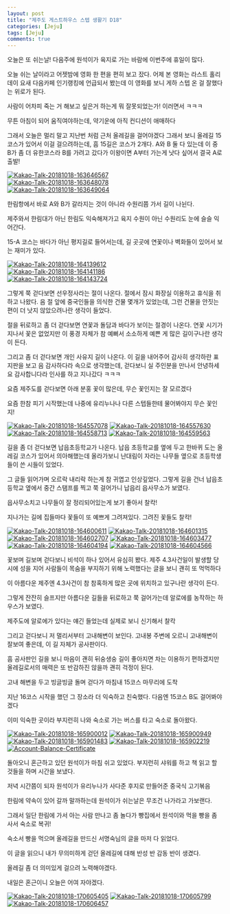 ```yaml
---
layout: post
title: "제주도 게스트하우스 스텝 생활기 D18" 
categories: [Jeju]
tags: [Jeju]
comments: true
---
```


<div> 
<p>
오늘은 또 쉬는날! 
다음주에 원석이가 육지로 가는 바람에 
이번주에 휴일이 많다. 

오늘 쉬는 날이라고 어젯밤에 영화 한 편을 편히 보고 잤다. 
어제 본 영화는 라스트 홀리데이 
요새 다음카페 인기랭킹에 언급되서 봤는데 
이 영화를 보니 게하 스텝 온 걸 잘했다는 위로가 된다. 

사람이 어차피 죽는 거 해보고 싶은거 하는게 
뭐 잘못되었는가! 이러면서 ㅋㅋㅋ 

무튼 아침이 되어 움직여야하는데, 
약기운에 아직 컨디션이 애매하다 

그래서 오늘은 멀리 말고 지난번 처럼 근처 올레길을 걸어야겠다
그래서 보니 올레길 15코스가 있어서 이걸 걸으려하는데,
흠 15길은 코스가 2개다. 
A와 B 둘 다 있는데 
이 중 B가 좀 더 유한코스라 B를 가려고 갔다가 
이왕이면 A부터 가는게 낫다 싶어서 결국 A로 출발! 

</p>
<a href="https://ibb.co/fdx6ML"><img src="https://preview.ibb.co/gAYfgL/Kakao-Talk-20181018-163646567.jpg" alt="Kakao-Talk-20181018-163646567" border="0"></a><br />
<a href="https://ibb.co/ewW0gL"><img src="https://preview.ibb.co/kjjLgL/Kakao-Talk-20181018-163648078.jpg" alt="Kakao-Talk-20181018-163648078" border="0"></a><br />
<a href="https://ibb.co/c2AMo0"><img src="https://preview.ibb.co/ipPgo0/Kakao-Talk-20181018-163649064.jpg" alt="Kakao-Talk-20181018-163649064" border="0"></a><br />

<p> 
한림항에서 바로 A와 B가 갈라지는 것이 아니라 
수원리쯤 가서 길이 나뉜다. 

제주와서 한림대가 아닌 한림도 익숙해져가고 
육지 수원이 아닌 수원리도 눈에 슬슬 익어간다. 

15-A 코스는 바다가 아닌 평지길로 들어서는데, 
길 곳곳에 연꽃이나 벽화들이 있어서 보는 재미가 있다. 
</p>
<a href="https://ibb.co/hgNnvf"><img src="https://preview.ibb.co/f9mEaf/Kakao-Talk-20181018-164139612.jpg" alt="Kakao-Talk-20181018-164139612" border="0"></a><br />
<a href="https://ibb.co/husnvf"><img src="https://preview.ibb.co/fUzBML/Kakao-Talk-20181018-164141186.jpg" alt="Kakao-Talk-20181018-164141186" border="0"></a><br />
<a href="https://ibb.co/mZyo1L"><img src="https://preview.ibb.co/iyvqFf/Kakao-Talk-20181018-164143724.jpg" alt="Kakao-Talk-20181018-164143724" border="0"></a>

<p>
그렇게 쭉 걷다보면 선우정사라는 절이 나온다. 
절에서 잠시 화장실 이용하고 휴식을 취하고 나왔다. 
음 절 앞에 중국인들을 의식한 건물 몇개가 있었는데,
그런 건물을 안짓는 편이 더 낫지 않았으려나란 생각이 들었다. 

절을 뒤로하고 좀 더 걷다보면 연꽃과 돌담과 바다가 보이는 절경이 나온다. 
연꽃 시기가 지나서 꽃은 없었지만 
이 풍경 자체가 참 예뻐서 소소하게 예쁜 게 많은 길이구나란 생각이 든다. 

그리고 좀 더 걷다보면 개인 사유지 길이 나온다. 
이 길을 내어주어 감사히 생각하란 표지판을 보고 
음 감사하다라 속으로 생각했는데, 
걷다보니 실 주인분을 만나서 안녕하세요 감사합니다라 인사를 하고 지나갔다 ㅋㅋㅋ 

요즘 제주도를 걷다보면 아래 분홍 꽃이 많은데,
무슨 꽃인지는 잘 모르겠다 

요즘 한참 피기 시작했는데 나중에 유리누나나 다른 스텝들한테 물어봐야지 무슨 꽃인지! 

</p>
<a href="https://ibb.co/egvPaf"><img src="https://preview.ibb.co/fDWxvf/Kakao-Talk-20181018-164557078.jpg" alt="Kakao-Talk-20181018-164557078" border="0"></a>
<a href="https://ibb.co/i6CWML"><img src="https://preview.ibb.co/hxmrML/Kakao-Talk-20181018-164557630.jpg" alt="Kakao-Talk-20181018-164557630" border="0"></a>
<a href="https://ibb.co/bx2WML"><img src="https://preview.ibb.co/iHrQgL/Kakao-Talk-20181018-164558713.jpg" alt="Kakao-Talk-20181018-164558713" border="0"></a>
<a href="https://ibb.co/mdXsT0"><img src="https://preview.ibb.co/kWpvgL/Kakao-Talk-20181018-164559563.jpg" alt="Kakao-Talk-20181018-164559563" border="0"></a>

<p>
길을 좀 더 걷다보면 납읍초등학교가 나온다. 
납읍 초등학교를 옆에 두고 한바퀴 도는 올레길 코스가 있어서 의아해했는데 
올라가보니 난대림이 자라는 나무들 옆으로 
초등학생들이 쓴 시들이 있었다. 

그 글들 읽어가며 오르락 내리락 하는게 참 귀엽고 인상깊었다. 
그렇게 길을 건너 납읍초등학교 옆에서 중간 스탬프를 찍고 쭉 걸어가니 
납읍리 읍사무소가 보였다. 

읍사무소치고 나무들이 잘 정리되어있는게 보기 좋아서 찰칵! 

지나가는 길에 집들마다 꽃들이 또 예쁘게 그려져있다. 
그려진 꽃들도 찰칵! 

</p>
<a href="https://ibb.co/faj9af"><img src="https://preview.ibb.co/eoRNvf/Kakao-Talk-20181018-164600611.jpg" alt="Kakao-Talk-20181018-164600611" border="0"></a>
<a href="https://ibb.co/nceQFf"><img src="https://preview.ibb.co/cDO7T0/Kakao-Talk-20181018-164601315.jpg" alt="Kakao-Talk-20181018-164601315" border="0"></a>
<a href="https://ibb.co/jy1Nvf"><img src="https://preview.ibb.co/bOmY1L/Kakao-Talk-20181018-164602707.jpg" alt="Kakao-Talk-20181018-164602707" border="0"></a>
<a href="https://ibb.co/ebemML"><img src="https://preview.ibb.co/js0FFf/Kakao-Talk-20181018-164603477.jpg" alt="Kakao-Talk-20181018-164603477" border="0"></a>
<a href="https://ibb.co/jxifgL"><img src="https://preview.ibb.co/bMTro0/Kakao-Talk-20181018-164604194.jpg" alt="Kakao-Talk-20181018-164604194" border="0"></a>
<a href="https://ibb.co/mxE9af"><img src="https://preview.ibb.co/jHwcT0/Kakao-Talk-20181018-164604566.jpg" alt="Kakao-Talk-20181018-164604566" border="0"></a>

<p>
꽃보며 길보며 걷다보니 비석이 하나 있어서 유심히 봤다.
제주 4.3사건일이 발생할 당시에 성을 지어 사람들이 목숨을 부지하기 위해 
노력했다는 글을 보니 괜히 또 먹먹하다 

이 아름다운 제주엔 4.3사건이 참 참혹하게 많은 곳에 위치하고 있구나란 생각이 든다. 

그렇게 잔잔히 슬프지만 아름다운 길들을 뒤로하고 쭉 걸어가는데 
알로에를 농작하는 하우스가 보였다. 

제주도에 알로에가 있다는 얘긴 들었는데 실제로 보니 신기해서 찰칵 

그리고 걷다보니 저 멀리서부터 고내해변이 보인다. 
고내봉 주변에 오르니 고내해변이 잘보여 좋은데, 
이 길 자체가 공사판이다. 

흠 공사판인 길을 보니 마음이 괜히 뒤숭생숭
길이 좋아지면 차는 이용하기 편하겠지만
올레길로서의 매력은 또 반감하진 않을까 괜히 걱정이 된다. 

고내 해변을 두고 빙글빙글 돌며 걷다가 
마침내 15코스 마무리에 도착

지난 16코스 시작을 했던 그 장소라 더 익숙하고 친숙했다. 
다음엔 15코스 B도 걸어봐야겠다 

이미 익숙한 곳이라 부지런히 나와
숙소로 가는 버스를 타고 숙소로 돌아왔다. 
</p>
<a href="https://ibb.co/mSEBML"><img src="https://preview.ibb.co/mpeNT0/Kakao-Talk-20181018-165900012.jpg" alt="Kakao-Talk-20181018-165900012" border="0"></a>
<a href="https://ibb.co/h73XT0"><img src="https://preview.ibb.co/hFmVFf/Kakao-Talk-20181018-165900949.jpg" alt="Kakao-Talk-20181018-165900949" border="0"></a>
<a href="https://ibb.co/fyWagL"><img src="https://preview.ibb.co/gOOAFf/Kakao-Talk-20181018-165901483.jpg" alt="Kakao-Talk-20181018-165901483" border="0"></a>
<a href="https://ibb.co/gfUZaf"><img src="https://preview.ibb.co/i76rML/Kakao-Talk-20181018-165902219.jpg" alt="Kakao-Talk-20181018-165902219" border="0"></a>
<a href="https://ibb.co/eMfCT0"><img src="https://preview.ibb.co/mAcFgL/Account-Balance-Certificate.jpg" alt="Account-Balance-Certificate" border="0"></a>

<p>
돌아오니 혼근하고 있던 원석이가 마침 쉬고 있었다. 
부지런히 샤워를 하고 책 읽고 할 것들을 하며 시간을 보냈다. 

저녁 시간쯤이 되자 원석이가 유리누나가 사다준 
후지로 만들어준 중국식 고기볶음 

한림에 약속이 있어 갈까 말까하는데 원석이가 쉬는날은 
무조건 나가라고 가보랜다. 

그래서 일단 한림에 가서 
아는 사람 만나고 좀 놀다가 
빵집에서 원석이와 먹을 빵을 좀 사서 숙소로 복귀! 

숙소서 빵을 먹으며 
올레길을 만드신 서명숙님의 글을 마저 다 읽었다. 

이 글을 읽으니 내가 무의미하게 걷던 
올레길에 대해 반성 반 감동 반이 생겼다. 

올레길 좀 더 의미있게 걸으려 노력해야겠다. 

내일은 혼근이니 오늘은 어여 자야겠다. 
</p>
<a href="https://ibb.co/dPjT1L"><img src="https://preview.ibb.co/jopvgL/Kakao-Talk-20181018-170605405.jpg" alt="Kakao-Talk-20181018-170605405" border="0"></a>
<a href="https://ibb.co/mybST0"><img src="https://preview.ibb.co/bBBGML/Kakao-Talk-20181018-170605799.jpg" alt="Kakao-Talk-20181018-170605799" border="0"></a>
<a href="https://ibb.co/bEM5Ff"><img src="https://preview.ibb.co/nResvf/Kakao-Talk-20181018-170606457.jpg" alt="Kakao-Talk-20181018-170606457" border="0"></a>

</div>

